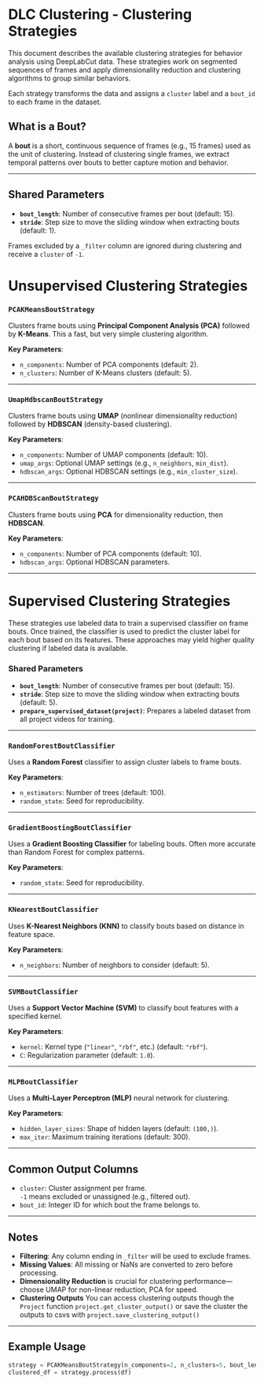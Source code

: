 # DLC Clustering - Clustering Strategies

This document describes the available clustering strategies for behavior analysis using DeepLabCut data. These strategies work on segmented sequences of frames and apply dimensionality reduction and clustering algorithms to group similar behaviors.

Each strategy transforms the data and assigns a `cluster` label and a `bout_id` to each frame in the dataset.

## What is a Bout?

A **bout** is a short, continuous sequence of frames (e.g., 15 frames) used as the unit of clustering. Instead of clustering single frames, we extract temporal patterns over bouts to better capture motion and behavior.

---

## Shared Parameters

- **`bout_length`**: Number of consecutive frames per bout (default: 15).
- **`stride`**: Step size to move the sliding window when extracting bouts (default: 1).

Frames excluded by a `_filter` column are ignored during clustering and receive a `cluster` of `-1`.


# Unsupervised Clustering Strategies

### `PCAKMeansBoutStrategy`

Clusters frame bouts using **Principal Component Analysis (PCA)** followed by **K-Means**.
This a fast, but very simple clustering algorithm.

**Key Parameters**:
- `n_components`: Number of PCA components (default: 2).
- `n_clusters`: Number of K-Means clusters (default: 5).

---

### `UmapHdbscanBoutStrategy`

Clusters frame bouts using **UMAP** (nonlinear dimensionality reduction) followed by **HDBSCAN** (density-based clustering).


**Key Parameters**:
- `n_components`: Number of UMAP components (default: 10).
- `umap_args`: Optional UMAP settings (e.g., `n_neighbors`, `min_dist`).
- `hdbscan_args`: Optional HDBSCAN settings (e.g., `min_cluster_size`).

---

### `PCAHDBScanBoutStrategy`

Clusters frame bouts using **PCA** for dimensionality reduction, then **HDBSCAN**.


**Key Parameters**:
- `n_components`: Number of PCA components (default: 10).
- `hdbscan_args`: Optional HDBSCAN parameters.

---  


# Supervised Clustering Strategies

These strategies use labeled data to train a supervised classifier on frame bouts. Once trained, the classifier is used to predict the cluster label for each bout based on its features. These approaches may yield higher quality clustering if labeled data is available.

### Shared Parameters

- **`bout_length`**: Number of consecutive frames per bout (default: 15).
- **`stride`**: Step size to move the sliding window when extracting bouts (default: 5).
- **`prepare_supervised_dataset(project)`**: Prepares a labeled dataset from all project videos for training.

---

### `RandomForestBoutClassifier`

Uses a **Random Forest** classifier to assign cluster labels to frame bouts.

**Key Parameters**:
- `n_estimators`: Number of trees (default: 100).
- `random_state`: Seed for reproducibility.

---

### `GradientBoostingBoutClassifier`

Uses a **Gradient Boosting Classifier** for labeling bouts. Often more accurate than Random Forest for complex patterns.

**Key Parameters**:
- `random_state`: Seed for reproducibility.

---

### `KNearestBoutClassifier`

Uses **K-Nearest Neighbors (KNN)** to classify bouts based on distance in feature space.

**Key Parameters**:
- `n_neighbors`: Number of neighbors to consider (default: 5).

---

### `SVMBoutClassifier`

Uses a **Support Vector Machine (SVM)** to classify bout features with a specified kernel.

**Key Parameters**:
- `kernel`: Kernel type (`"linear"`, `"rbf"`, etc.) (default: `"rbf"`).
- `C`: Regularization parameter (default: `1.0`).

---

### `MLPBoutClassifier`

Uses a **Multi-Layer Perceptron (MLP)** neural network for clustering.

**Key Parameters**:
- `hidden_layer_sizes`: Shape of hidden layers (default: `(100,)`).
- `max_iter`: Maximum training iterations (default: 300).

---

## Common Output Columns

- `cluster`: Cluster assignment per frame.  
  `-1` means excluded or unassigned (e.g., filtered out).
- `bout_id`: Integer ID for which bout the frame belongs to.

---

## Notes

- **Filtering**: Any column ending in `_filter` will be used to exclude frames.
- **Missing Values**: All missing or NaNs are converted to zero before processing.
- **Dimensionality Reduction** is crucial for clustering performance—choose UMAP for non-linear reduction, PCA for speed.
- **Clustering Outputs** You can access clustering outputs though the `Project` function `project.get_cluster_output()` or save the cluster the outputs to csvs with `project.save_clustering_output()`
---

## Example Usage

```python
strategy = PCAKMeansBoutStrategy(n_components=2, n_clusters=5, bout_length=15, stride=1)
clustered_df = strategy.process(df)

